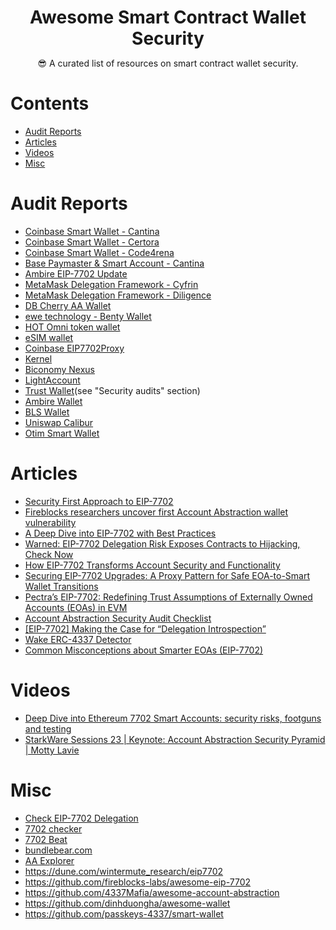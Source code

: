<div align="center">
<h1 align="center" style="margin-bottom: 0">Awesome Smart Contract Wallet Security</h1>
<p align="center">😎 A curated list of resources on smart contract wallet security.</br>
</div>

# Contents
- [Audit Reports](#audit-reports)
- [Articles](#articles)
- [Videos](#videos)
- [Misc](#misc)


# Audit Reports
- [Coinbase Smart Wallet - Cantina](https://github.com/coinbase/smart-wallet/blob/main/audits/Cantina-April-2024.pdf)
- [Coinbase Smart Wallet - Certora](https://github.com/coinbase/smart-wallet/blob/main/audits/Certora-February-2024.pdf)
- [Coinbase Smart Wallet - Code4rena](https://github.com/coinbase/smart-wallet/blob/main/audits/Code4rena-March-2024.md)
- [Base Paymaster & Smart Account - Cantina](https://github.com/coinbase/smart-wallet/blob/main/audits/Cantina-December-2023.pdf)
- [Ambire EIP-7702 Update](https://github.com/AmbireTech/ambire-common/blob/v2/audits/Ambire-EIP-7702-Update-Hunter-Security-Audit-Report-0.1.pdf)
- [MetaMask Delegation Framework - Cyfrin](https://github.com/MetaMask/delegation-framework/tree/main/audits/cyfrin)
- [MetaMask Delegation Framework - Diligence](https://github.com/MetaMask/delegation-framework/tree/main/audits/diligence)
- [DB Cherry AA Wallet](https://hashlock.com/wp-content/uploads/2025/05/DB-Cherry-Smart-Contract-Audit-Report-Final-Report-v1.pdf)
- [ewe technology - Benty Wallet](https://hashlock.com/wp-content/uploads/2025/03/ewe-technology-Smart-Contract-Audit-Report-Final-Report-v2.pdf)
- [HOT Omni token wallet](https://github.com/hot-dao/omni-wallet-solidity/blob/main/audits/Hacken.pdf)
- [eSIM wallet](https://github.com/CDSecurity/audits/blob/main/audit%20reports/eSIM%20-%20report.pdf)
- [Coinbase EIP7702Proxy](https://github.com/base/eip-7702-proxy/tree/main/audits)
- [Kernel](https://github.com/zerodevapp/kernel/tree/dev/audits)
- [Biconomy Nexus](https://github.com/bcnmy/nexus/tree/dev/audits)
- [LightAccount](https://github.com/alchemyplatform/light-account/tree/develop/audits)
- [Trust Wallet](https://trustwallet.com/blog/security/complete-overview-of-trust-wallet-security)(see "Security audits" section)
- [Ambire Wallet](https://github.com/AmbireTech/ambire-common/tree/v2/audits)
- [BLS Wallet](https://github.com/getwax/bls-wallet/tree/main/contracts/audits)
- [Uniswap Calibur](https://github.com/Uniswap/calibur/tree/main/audits)
- [Otim Smart Wallet](https://github.com/otimlabs/otim-protocol/tree/main/audits)


# Articles
- [Security First Approach to EIP-7702](https://medium.com/fireblocks-tech-blog/security-first-approach-to-eip-7702-9c5d685793fd)
- [Fireblocks researchers uncover first Account Abstraction wallet vulnerability](https://www.fireblocks.com/blog/fireblocks-researchers-uncover-first-account-abstraction-wallet-vulnerability/)
- [A Deep Dive into EIP-7702 with Best Practices](https://ht.slowmist.io/PDF/HackingTime2025_A_Deep_Dive_into_EIP-7702_with_Best_Practices.pdf)
- [Warned: EIP-7702 Delegation Risk Exposes Contracts to Hijacking, Check Now](https://x.com/GoPlusSecurity/status/1942916699579421117)
- [How EIP-7702 Transforms Account Security and Functionality](https://x.com/threesigmaxyz/status/1924782348601872878)
- [Securing EIP-7702 Upgrades: A Proxy Pattern for Safe EOA-to-Smart Wallet Transitions](https://blog.base.dev/securing-eip-7702-upgrades)
- [Pectra’s EIP-7702: Redefining Trust Assumptions of Externally Owned Accounts (EOAs) in EVM](https://www.certik.com/resources/blog/pectras-eip-7702-redefining-trust-assumptions-of-externally-owned-accounts)
- [
Account Abstraction Security Audit Checklist
](https://github.com/slowmist/Account-Abstraction-Security-Audit-Checklist)
- [[EIP-7702] Making the Case for “Delegation Introspection”](https://hackmd.io/@otim/H1Q7yCHDyl)
- [Wake ERC-4337 Detector](https://ackee.xyz/blog/wake-erc-4337-detector/)
- [Common Misconceptions about Smarter EOAs (EIP-7702)
](https://blog.ambire.com/eip-7702-misconceptions/)

# Videos
- [Deep Dive into Ethereum 7702 Smart Accounts: security risks, footguns and testing](https://www.youtube.com/watch?v=ZFN2bYt9gNE)
- [ StarkWare Sessions 23 | Keynote: Account Abstraction Security Pyramid | Motty Lavie](https://www.youtube.com/watch?v=FrxAdJYhSY8)


# Misc
- [Check EIP-7702 Delegation](https://eip7702.app)
- [7702 checker](https://7702checker.azfuller.com)
- [7702 Beat](https://swiss-knife.xyz/7702beat)
- [bundlebear.com](https://www.bundlebear.com)
- [AA Explorer](https://aaexplorer.com/live-statistics)
- https://dune.com/wintermute_research/eip7702
- https://github.com/fireblocks-labs/awesome-eip-7702
- https://github.com/4337Mafia/awesome-account-abstraction
- https://github.com/dinhduongha/awesome-wallet
- https://github.com/passkeys-4337/smart-wallet
